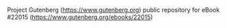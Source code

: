 Project Gutenberg (https://www.gutenberg.org) public repository for eBook #22015 (https://www.gutenberg.org/ebooks/22015)
